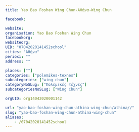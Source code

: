 ```yaml
---
title: Yao Bao Foshan Wing Chun-Αθήνα-Wing Chun

facebook:

website:
organisation: Yao Bao Foshan Wing Chun
facebookorg:
websiteorg:
UID: "07042020141452school"
cities: "Αθήνα"
perioxi: ""
address: ""

places: [""]
categories: ["polemikes-texnes"]
subcategories: ["wing-chun"]
categoryNoSLug: ["Πολεμικές τέχνες"]
subcategoriesNoSLug: ["Wing Chun"]

orgUID: org14042020001142

url: "yao-bao-foshan-wing-chun-athina-wing-chun/athina//"
slug: "yao-bao-foshan-wing-chun-athina-wing-chun"
aliases:
    - /07042020141452school
---
```





